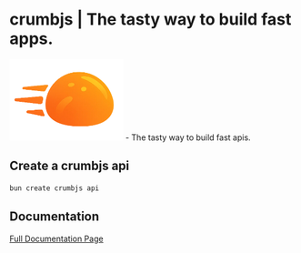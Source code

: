 # crumbjs | The tasty way to build fast apps.

<img src="https://raw.githubusercontent.com/tuplescompany/crumbjs/refs/heads/main/logo/crumbjs.png" alt="CrumbJS Logo" width="200"/>
- The tasty way to build fast apis.

## Create a crumbjs api

```bash
bun create crumbjs api
```

## Documentation

[Full Documentation Page](https://crumbjs.com)

